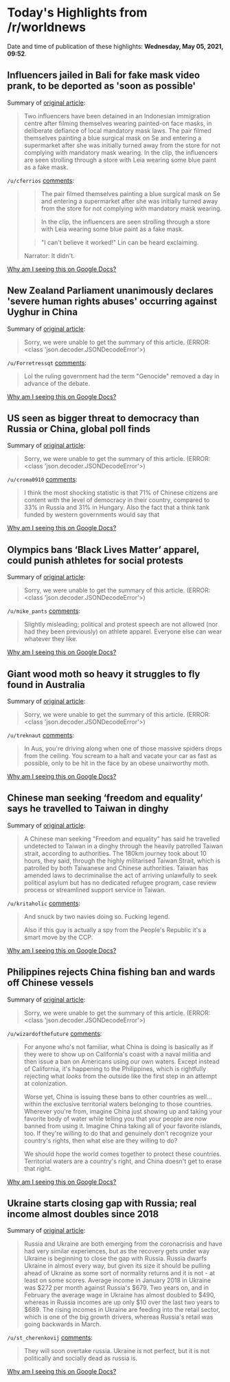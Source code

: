 # Today's Highlights from /r/worldnews

Date and time of publication of these highlights: **Wednesday, May 05, 2021, 09:52**.

## Influencers jailed in Bali for fake mask video prank, to be deported as 'soon as possible'

Summary of [original article](https://www.newshub.co.nz/home/world/2021/05/influencers-jailed-in-bali-for-fake-mask-video-prank-to-be-deported-as-soon-as-possible.html):

> Two influencers have been detained in an Indonesian immigration centre after filming themselves wearing painted-on face masks, in deliberate defiance of local mandatory mask laws. The pair filmed themselves painting a blue surgical mask on Se and entering a supermarket after she was initially turned away from the store for not complying with mandatory mask wearing. In the clip, the influencers are seen strolling through a store with Leia wearing some blue paint as a fake mask.

`/u/cferrios` [comments](https://www.reddit.com/r/worldnews/comments/n5b46h/influencers_jailed_in_bali_for_fake_mask_video/):

> >The pair filmed themselves painting a blue surgical mask on Se and entering a supermarket after she was initially turned away from the store for not complying with mandatory mask wearing.
> 
> >In the clip, the influencers are seen strolling through a store with Leia wearing some blue paint as a fake mask.
> 
> >"I can't believe it worked!" Lin can be heard exclaiming.
> 
> Narrator: It didn't.

[Why am I seeing this on Google Docs?](https://docs.google.com/document/d/1Dc6We63vOXIZsc0op-Bt4abqkYjXzOigalQqFxmvvbM/edit?usp=sharing)

## New Zealand Parliament unanimously declares 'severe human rights abuses' occurring against Uyghur in China

Summary of [original article](https://www.stuff.co.nz/national/politics/125034356/parliament-unanimously-declares-severe-human-rights-abuses-occurring-against-uyghur-in-china):

> Sorry, we were unable to get the summary of this article. (ERROR: <class 'json.decoder.JSONDecodeError'>)

`/u/Forretressqt` [comments](https://www.reddit.com/r/worldnews/comments/n56z40/new_zealand_parliament_unanimously_declares/):

> Lol the ruling government had the term "Genocide" removed a day in advance of the debate.

[Why am I seeing this on Google Docs?](https://docs.google.com/document/d/1Dc6We63vOXIZsc0op-Bt4abqkYjXzOigalQqFxmvvbM/edit?usp=sharing)

## US seen as bigger threat to democracy than Russia or China, global poll finds

Summary of [original article](https://www.theguardian.com/world/2021/may/05/us-threat-democracy-russia-china-global-poll):

> Sorry, we were unable to get the summary of this article. (ERROR: <class 'json.decoder.JSONDecodeError'>)

`/u/croma0910` [comments](https://www.reddit.com/r/worldnews/comments/n5aw8s/us_seen_as_bigger_threat_to_democracy_than_russia/):

> I think the most shocking statistic is that 71% of Chinese citizens are content with the level of democracy in their country, compared to 33% in Russia and 31% in Hungary. Also the fact that a think tank funded by western governments would say that

[Why am I seeing this on Google Docs?](https://docs.google.com/document/d/1Dc6We63vOXIZsc0op-Bt4abqkYjXzOigalQqFxmvvbM/edit?usp=sharing)

## Olympics bans ‘Black Lives Matter’ apparel, could punish athletes for social protests

Summary of [original article](https://wgntv.com/news/olympics-bans-black-lives-matter-apparel-could-punish-athletes-for-social-protests/):

> Sorry, we were unable to get the summary of this article. (ERROR: <class 'json.decoder.JSONDecodeError'>)

`/u/mike_pants` [comments](https://www.reddit.com/r/worldnews/comments/n5gm02/olympics_bans_black_lives_matter_apparel_could/):

> Slightly misleading; political and protest speech are not allowed (nor had they been previously) on athlete apparel. Everyone else can wear whatever they like.

[Why am I seeing this on Google Docs?](https://docs.google.com/document/d/1Dc6We63vOXIZsc0op-Bt4abqkYjXzOigalQqFxmvvbM/edit?usp=sharing)

## Giant wood moth so heavy it struggles to fly found in Australia

Summary of [original article](https://www.independent.co.uk/news/world/australasia/giant-wood-moth-australia-school-b1842372.html):

> Sorry, we were unable to get the summary of this article. (ERROR: <class 'json.decoder.JSONDecodeError'>)

`/u/treknaut` [comments](https://www.reddit.com/r/worldnews/comments/n5dhxu/giant_wood_moth_so_heavy_it_struggles_to_fly/):

> In Aus, you're driving along when one of those massive spiders drops from the ceiling. You scream to a halt and vacate your car as fast as possible, only to be hit in the face by an obese unairworthy moth.

[Why am I seeing this on Google Docs?](https://docs.google.com/document/d/1Dc6We63vOXIZsc0op-Bt4abqkYjXzOigalQqFxmvvbM/edit?usp=sharing)

## Chinese man seeking ‘freedom and equality’ says he travelled to Taiwan in dinghy

Summary of [original article](https://www.theguardian.com/world/2021/may/04/chinese-man-seeking-freedom-and-equality-says-he-travelled-to-taiwan-in-dinghy):

> A Chinese man seeking "Freedom and equality" has said he travelled undetected to Taiwan in a dinghy through the heavily patrolled Taiwan strait, according to authorities. The 180km journey took about 10 hours, they said, through the highly militarised Taiwan Strait, which is patrolled by both Taiwanese and Chinese authorities. Taiwan has amended laws to decriminalise the act of arriving unlawfully to seek political asylum but has no dedicated refugee program, case review process or streamlined support service in Taiwan.

`/u/kritaholic` [comments](https://www.reddit.com/r/worldnews/comments/n5drrk/chinese_man_seeking_freedom_and_equality_says_he/):

> And snuck by two navies doing so. Fucking legend. 
> 
> Also if this guy is actually a spy from the People's Republic it's a smart move by the CCP.

[Why am I seeing this on Google Docs?](https://docs.google.com/document/d/1Dc6We63vOXIZsc0op-Bt4abqkYjXzOigalQqFxmvvbM/edit?usp=sharing)

## Philippines rejects China fishing ban and wards off Chinese vessels

Summary of [original article](https://www.japantimes.co.jp/news/2021/05/05/asia-pacific/philippines-china-fishing-ban/):

> Sorry, we were unable to get the summary of this article. (ERROR: <class 'json.decoder.JSONDecodeError'>)

`/u/wizardofthefuture` [comments](https://www.reddit.com/r/worldnews/comments/n56aca/philippines_rejects_china_fishing_ban_and_wards/):

> For anyone who's not familiar, what China is doing is basically as if they were to show up on California's coast with a naval militia and then issue a ban on Americans using our own waters. Except instead of California, it's happening to the Philippines, which is rightfully rejecting what *looks* from the outside like the first step in an attempt at colonization.
> 
> Worse yet, China is issuing these bans to other countries as well... within the exclusive territorial waters belonging to those countries. Wherever you're from, imagine China just showing up and taking your favorite body of water while telling you that your people are now banned from using it. Imagine China taking all of your favorite islands, too. If they're willing to do that and genuinely don't recognize your country's rights, then what else are they willing to do?
> 
> We should hope the world comes together to protect these countries. Territorial waters are a country's right, and China doesn't get to erase that right.

[Why am I seeing this on Google Docs?](https://docs.google.com/document/d/1Dc6We63vOXIZsc0op-Bt4abqkYjXzOigalQqFxmvvbM/edit?usp=sharing)

## Ukraine starts closing gap with Russia; real income almost doubles since 2018

Summary of [original article](https://intellinews.com/datacrunch-ukraine-starts-to-close-the-gap-with-russia-209626):

> Russia and Ukraine are both emerging from the coronacrisis and have had very similar experiences, but as the recovery gets under way Ukraine is beginning to close the gap with Russia. Russia dwarfs Ukraine in almost every way, but given its size it should be pulling ahead of Ukraine as some sort of normality returns and it is not - at least on some scores. Average income in January 2018 in Ukraine was $272 per month against Russia's $679. Two years on, and in February the average wage in Ukraine has almost doubled to $490, whereas in Russia incomes are up only $10 over the last two years to $689. The rising incomes in Ukraine are feeding into the retail sector, which is one of the big growth drivers, whereas Russia's retail was going backwards in March.

`/u/st_cherenkovij` [comments](https://www.reddit.com/r/worldnews/comments/n5bjue/ukraine_starts_closing_gap_with_russia_real/):

> They will soon overtake russia. 
> Ukraine is not perfect, but it is not politically and socially dead as russia is.

[Why am I seeing this on Google Docs?](https://docs.google.com/document/d/1Dc6We63vOXIZsc0op-Bt4abqkYjXzOigalQqFxmvvbM/edit?usp=sharing)

